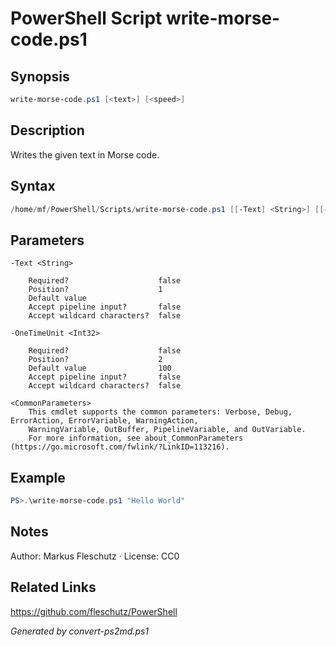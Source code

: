 # PowerShell Script write-morse-code.ps1

## Synopsis
```powershell
write-morse-code.ps1 [<text>] [<speed>]
```

## Description
Writes the given text in Morse code.

## Syntax
```powershell
/home/mf/PowerShell/Scripts/write-morse-code.ps1 [[-Text] <String>] [[-OneTimeUnit] <Int32>] [<CommonParameters>]
```

## Parameters

```
-Text <String>
    
    Required?                    false
    Position?                    1
    Default value                
    Accept pipeline input?       false
    Accept wildcard characters?  false
```

```
-OneTimeUnit <Int32>
    
    Required?                    false
    Position?                    2
    Default value                100
    Accept pipeline input?       false
    Accept wildcard characters?  false
```

```
<CommonParameters>
    This cmdlet supports the common parameters: Verbose, Debug, ErrorAction, ErrorVariable, WarningAction, 
    WarningVariable, OutBuffer, PipelineVariable, and OutVariable.
    For more information, see about_CommonParameters (https://go.microsoft.com/fwlink/?LinkID=113216).
```

## Example
```powershell
PS>.\write-morse-code.ps1 "Hello World"
```


## Notes
Author: Markus Fleschutz · License: CC0

## Related Links
https://github.com/fleschutz/PowerShell

*Generated by convert-ps2md.ps1*
